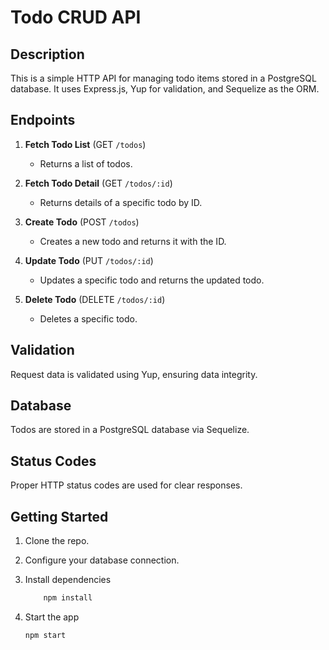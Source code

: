 # Todo CRUD API

## Description

This is a simple HTTP API for managing todo items stored in a PostgreSQL database. It uses Express.js, Yup for validation, and Sequelize as the ORM.

## Endpoints

1. **Fetch Todo List** (GET `/todos`)
   - Returns a list of todos.
2. **Fetch Todo Detail** (GET `/todos/:id`)

   - Returns details of a specific todo by ID.

3. **Create Todo** (POST `/todos`)

   - Creates a new todo and returns it with the ID.

4. **Update Todo** (PUT `/todos/:id`)

   - Updates a specific todo and returns the updated todo.

5. **Delete Todo** (DELETE `/todos/:id`)
   - Deletes a specific todo.

## Validation

Request data is validated using Yup, ensuring data integrity.

## Database

Todos are stored in a PostgreSQL database via Sequelize.

## Status Codes

Proper HTTP status codes are used for clear responses.

## Getting Started

1. Clone the repo.
2. Configure your database connection.
3. Install dependencies

   ```ruby
       npm install
   ```

4. Start the app

   ```ruby
   npm start
   ```

